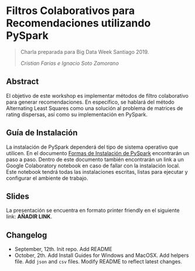 # Filtros Colaborativos para Recomendaciones utilizando PySpark

> Charla preparada para Big Data Week Santiago 2019.
>
> _Cristian Farías e Ignacio Soto Zamorano_


## Abstract

El objetivo de este workshop es implementar métodos de filtro colaborativo para generar recomendaciones. En específico, se hablará del método Alternating Least Squares como una solución al problema de matrices de rating dispersas, así como su implementación en PySpark.

## Guía de Instalación

La instalación de PySpark dependerá del tipo de sistema operativo que utilicen. En el documento [Formas de Instalación de PySpark](./instalacion_pyspark.pdf) encontrarán un paso a paso. Dentro de este documento también encontrarán un link a un Google Colaboratory notebook en caso de fallar con la instalación local. Este notebook tendrá todas las instalaciones escritas, listas para ejecutar y configurar el ambiente de trabajo.



## Slides

La presentación se encuentra en formato printer friendly en el siguiente link: __AÑADIR LINK__.

## Changelog

* September, 12th. Init repo. Add README
* October, 2th. Add Install Guides for Windows and MacOSX. Add helpers file. Add `json` and `csv` files. Modify README to reflect latest changes.
